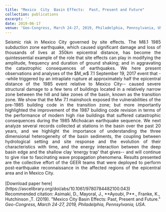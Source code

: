 ```yaml
---
title: "Mexico  City  Basin Effects:  Past, Present and Future"
collection: publications
excerpt: ''
date: 2019-06-17
venue: 'Geo-Congress, March 24-27, 2019, Philadelphia, Pennsylvania, USA.'
---
```

<div style="text-align: justify"> Seismic risk in Mexico City governed by site effects. The M8.1 1985 subduction zone
earthquake, which caused significant damage and loss of thousands of lives at 350km epicentral
distance, has become the quintessential example of the role that site effects can play in
modifying the amplitude, frequency and duration of ground shaking; and in aggravating the
catastrophic consequences of earthquakes. We here present observations and analyses of
the $M_w$ 7.1 September 19, 2017 event that --while triggered by an intraplate rupture at
approximately half the epicentral distance of the 1985 event relative to Mexico City-- caused
severe structural damage to a few tens of buildings located in a relatively narrow zone between
the hill and lake zones of the basin, known as the transition zone. We show that the Mw 7.1
mainshock exposed the vulnerabilities of the pre-1985 building code in the transition zone; but
more importantly highlighted the improvement of the 1987 building code revision in terms of
the performance of modern high rise buildings that suffered catastrophic consequences during
the 1985 Michoácan earthquake sequence. We next analyze several records collected at stations
in the basin over the past 20 years, and we highlight the importance of understanding the three dimensional heterogeneity of the basin sediments, the coupling between hydrological setting and site response and the evolution of their characteristics with time, and the energy interaction
between the deep basin edge and the shallow clay ‘energy trap’ that gives-- and will continue to
give rise to fascinating wave propagation phenomena. Results presented are the collective effort
of the GEER teams that were deployed to perform post-earthquake reconnaissance in the
affected regions of the epicentral area and in Mexico City.</div>
<br/>
[Download paper here](https://ascelibrary.org/doi/abs/10.1061/9780784482100.043)
<br/>
Recommended citation: Asimaki, D., Mayoral, J., **Ayoubi, P**., Franke, K., Hutchinson ,T. (2019). &quot;Mexico  City  Basin Effects:  Past, Present and Future.&quot; <i>Geo-Congress, March 24-27, 2019, Philadelphia, Pennsylvania, USA.</i>


